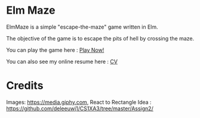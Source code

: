 
<h1>Elm Maze </h1>
ElmMaze is a simple "escape-the-maze" game written in Elm.

The objective of the game is to escape the pits of hell by crossing the maze.

You can play the game here : <a href = "http://ugweb.cas.mcmaster.ca/~ibrahimq/MyElmGame/index.html"> Play Now! </a>

You can also see my online resume here : <a href = "http://ugweb.cas.mcmaster.ca/~ibrahimq/"> CV </a>


<h1> Credits </h1>

Images: https://media.giphy.com,
React to Rectangle Idea : https://github.com/deleeuwj1/CS1XA3/tree/master/Assign2/
